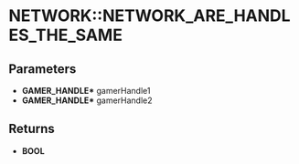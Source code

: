 # NETWORK::NETWORK_ARE_HANDLES_THE_SAME

## Parameters
* **GAMER_HANDLE\*** gamerHandle1
* **GAMER_HANDLE\*** gamerHandle2

## Returns
* **BOOL**